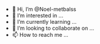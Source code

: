 - 👋 Hi, I’m @Noel-metbalss
- 👀 I’m interested in ...
- 🌱 I’m currently learning ...
- 💞️ I’m looking to collaborate on ...
- 📫 How to reach me ...

<!---
Noel-metbalss/Noel-metbalss is a ✨ special ✨ repository because its `README.md` (this file) appears on your GitHub profile.
You can click the Preview link to take a look at your changes.
--->
